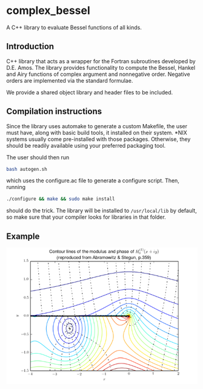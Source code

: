 complex_bessel
==============

A C++ library to evaluate Bessel functions of all kinds.

## Introduction

C++ library that acts as a wrapper for the Fortran subroutines developed by D.E. Amos. The library provides functionality to compute the Bessel, Hankel and Airy functions of complex argument and nonnegative order. Negative orders are implemented via the standard formulae.

We provide a shared object library and header files to be included.

## Compilation instructions

Since the library uses automake to generate a custom Makefile, the user must have, along with basic build tools, it installed on their system. *NIX systems usually come pre-installed with those packages. Otherwise, they should be readily available using your preferred packaging tool.

The user should then run
  ```bash
  bash autogen.sh
  ```

which uses the configure.ac file to generate a configure script. Then, running 
```bash
./configure && make && sudo make install
```

should do the trick. The library will be installed to `/usr/local/lib` by default, so make sure that your compiler looks for libraries in that folder.

## Example
![Contours of Hankel function](/tests/contours.png)

